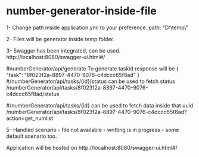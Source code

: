 # number-generator-inside-file

1- Change path inside application.yml to your preference.
		path: "D:\\temp\\" 
 
2- Files will be generator inside temp folder.

3- Swagger has been integrated, can be used.
	http://localhost:8080/swagger-ui.html#/


 #numberGenerator/api/generate To generate taskid
 response will be 
	 {
	  "task": "8f023f2a-8897-4470-9076-c4dccc65f8ad"
	}
 #/numberGenerator/api/tasks/{id}/status can be used to fetch status
	/numberGenerator/api/tasks/8f023f2a-8897-4470-9076-c4dccc65f8ad/status
 
 #/numberGenerator/api/tasks/{id} can be used to fetch data inside that uuid
	/numberGenerator/api/tasks/8f023f2a-8897-4470-9076-c4dccc65f8ad?action=get_numlist
	
5- Handled scenario 
	- file not available
	- writting is in progress
	- some default scenario too.
	
	
	
Application will be hosted on
   http://localhost:8080/swagger-ui.html#/